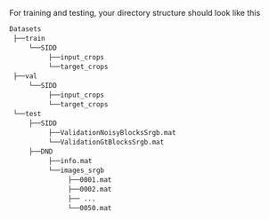 For training and testing, your directory structure should look like this
    

`Datasets` <br/>
 `├──train`  <br/>
     `└──SIDD`   <br/>
          `├──input_crops`   <br/>
          `└──target_crops`   <br/>
 `├──val`  <br/>
     `└──SIDD`   <br/>
          `├──input_crops`   <br/>
          `└──target_crops`   <br/>
 `└──test`  <br/>
     `├──SIDD`   <br/>
          `├──ValidationNoisyBlocksSrgb.mat`   <br/>
          `└──ValidationGtBlocksSrgb.mat`   <br/>
     `├──DND`   <br/>
          `├──info.mat`   <br/>
          `└──images_srgb`   <br/>
               `├──0001.mat`   <br/>
               `├──0002.mat`   <br/>
               `├── ...    `   <br/>
               `└──0050.mat` 

